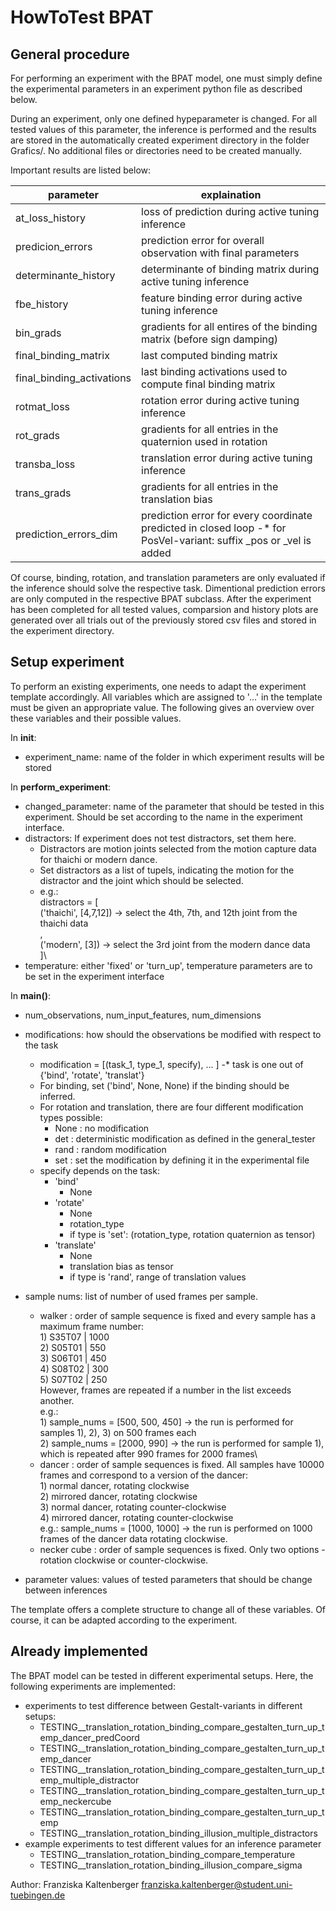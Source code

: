 #	HowToTest BPAT

## General procedure

For performing an experiment with the BPAT model, one must simply define the experimental parameters 
in an experiment python file as described below. 

During an experiment, only one defined hypeparameter is changed. 
For all tested values of this parameter, the inference is performed and the results are 
stored in the automatically created experiment directory in the folder Grafics/.
No additional files or directories need to be created manually. 

Important results are listed below:

parameter				|	explaination		
------------------------|------------------------------------
at_loss_history			|	loss of prediction during active tuning inference
predicion_errors		|	prediction error for overall observation with final parameters
determinante_history	|	determinante of binding matrix during active tuning inference
fbe_history				|	feature binding error during active tuning inference
bin_grads				|	gradients for all entires of the binding matrix (before sign damping)
final_binding_matrix	|	last computed binding matrix
final_binding_activations |	last binding activations used to compute final binding matrix
rotmat_loss				|	rotation error during active tuning inference
rot_grads				|	gradients for all entries in the quaternion used in rotation
transba_loss 			|	translation error during active tuning inference 
trans_grads				|	gradients for all entries in the translation bias
prediction_errors_dim	|	prediction error for every coordinate predicted in closed loop -* for PosVel-variant: suffix _pos or _vel is added


Of course, binding, rotation, and translation parameters are only evaluated if the inference should solve 
	the respective task. Dimentional prediction errors are only computed in the respective BPAT subclass.
After the experiment has been completed for all tested values, comparsion and history plots are 
	generated over all trials out of the previously stored csv files and stored in the experiment directory. 


## Setup experiment


To perform an existing experiments, one needs to adapt the experiment template accordingly. 
All variables which are assigned to '...' in the template must be given an appropriate value. 
The following gives an overview over these variables and their possible values. 

In __init__: 
* experiment_name: name of the folder in which experiment results will be stored

In __perform_experiment__: 
* changed_parameter: name of the parameter that should be tested in this experiment. Should be set according to the name in the experiment interface.
* distractors: If experiment does not test distractors, set them here. 
	* Distractors are motion joints selected from the motion capture data for thaichi or modern dance. 
	* Set distractors as a list of tupels, indicating the motion for the distractor and the joint which should be selected.
	* e.g.: \
		distractors = [\
			('thaichi', [4,7,12])		-> select the 4th, 7th, and 12th joint from the thaichi data\
			,\
			('modern', [3])				-> select the 3rd joint from the modern dance data\
			]\
* temperature: either 'fixed' or 'turn_up', temperature parameters are to be set in the experiment interface

In __main()__: 
* num_observations, num_input_features, num_dimensions 
* modifications: how should the observations be modified with respect to the task
	* modification = [(task_1, type_1, specify), ... ] -* task is one out of {'bind', 'rotate', 'translat'}
	* For binding, set ('bind', None, None) if the binding should be inferred.
	* For rotation and translation, there are four different modification types possible:
		* None : no modification 
		* det  : deterministic modification as defined in the general_tester
		* rand : random modification 
		* set  : set the modification by defining it in the experimental file
	* specify depends on the task: 
		* 'bind'
			* None
		* 'rotate' 
			* None
			* rotation_type
			* if type is 'set': (rotation_type, rotation quaternion as tensor)
		* 'translate' 
			* None 
			* translation bias as tensor 
			* if type is 'rand', range of translation values

* sample nums: list of number of used frames per sample.
	* walker : order of sample sequence is fixed and every sample has a maximum frame number: \
			1) S35T07 | 1000\
			2) S05T01 | 550\
			3) S06T01 | 450\
			4) S08T02 | 300\
			5) S07T02 | 250\
		However, frames are repeated if a number in the list exceeds another. \
		e.g.:\
			1) sample_nums = [500, 500, 450] -> the run is performed for samples 1), 2), 3) on 500 frames each\
			2) sample_nums = [2000, 990] -> the run is performed for sample 1), which is repeated after 990 frames for 2000 frames\
	* dancer : order of sample sequences is fixed. All samples have 10000 frames and correspond to a version of the dancer:\
			1) normal dancer, rotating clockwise\
			2) mirrored dancer, rotating clockwise\
			3) normal dancer, rotating counter-clockwise\
			4) mirrored dancer, rotating counter-clockwise\
		e.g.: sample_nums = [1000, 1000] -> the run is performed on 1000 frames of the dancer data rotating clockwise.
	* necker cube : order of sample sequences is fixed. Only two options - rotation clockwise or counter-clockwise.

* parameter values: values of tested parameters that should be change between inferences




The template offers a complete structure to change all of these variables. 
Of course, it can be adapted according to the experiment. 


## Already implemented

The BPAT model can be tested in different experimental setups. 
Here, the following experiments are implemented: 

* experiments to test difference between Gestalt-variants in different setups:
	* TESTING__translation_rotation_binding_compare_gestalten_turn_up_temp_dancer_predCoord
	* TESTING__translation_rotation_binding_compare_gestalten_turn_up_temp_dancer
	* TESTING__translation_rotation_binding_compare_gestalten_turn_up_temp_multiple_distractor
	* TESTING__translation_rotation_binding_compare_gestalten_turn_up_temp_neckercube
	* TESTING__translation_rotation_binding_compare_gestalten_turn_up_temp
	* TESTING__translation_rotation_binding_illusion_multiple_distractors
* example experiments to test different values for an inference parameter
	* TESTING__translation_rotation_binding_compare_temperature
	* TESTING__translation_rotation_binding_illusion_compare_sigma



Author: Franziska Kaltenberger
franziska.kaltenberger@student.uni-tuebingen.de

